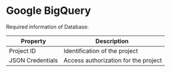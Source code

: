 # Google BigQuery

Required information of Database:

| Property         | Description                          |
| ---------------- | ------------------------------------ |
| Project ID       | Identification of the project        |
| JSON Credentials | Access authorization for the project |
